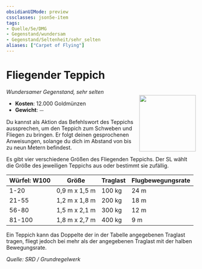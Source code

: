 ```yaml
---
obsidianUIMode: preview
cssclasses: json5e-item
tags:
- Quelle/5e/DMG
- Gegenstand/wundersam
- Gegenstand/Seltenheit/sehr_selten
aliases: ["Carpet of Flying"]
---
```

# Fliegender Teppich
*Wundersamer Gegenstand, sehr selten*  
<img src="Gegenstände/fliegender-teppich.webp" align="right" width="150">

- **Kosten**: 12.000 Goldmünzen
- **Gewicht**: ⏤

Du kannst als Aktion das Befehlswort des Teppichs aussprechen, um den Teppich zum Schweben und Fliegen zu bringen. Er folgt deinen gesprochenen Anweisungen, solange du dich im Abstand von bis zu neun Metern befindest.

Es gibt vier verschiedene Größen des Fliegenden Teppichs. Der SL wählt die Größe des jeweiligen Teppichs aus oder bestimmt sie zufällig.

| Würfel: W100 | Größe         | Traglast | Flugbewegungsrate |
| ------------ | ------------- | -------- | ----------------- |
| 1-20         | 0,9 m x 1,5 m | 100 kg   | 24 m              |
| 21-55        | 1,2 m x 1,8 m | 200 kg   | 18 m              |
| 56-80        | 1,5 m x 2,1 m | 300 kg   | 12 m              |
| 81-100       | 1,8 m x 2,7 m | 400 kg   | 9 m               |

Ein Teppich kann das Doppelte der in der Tabelle angegebenen Traglast tragen, fliegt jedoch bei mehr als der angegebenen Traglast mit der halben Bewegungsrate.

*Quelle: SRD / Grundregelwerk*